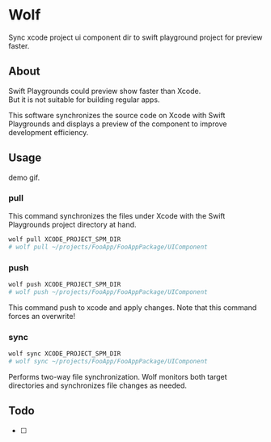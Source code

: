# Wolf

Sync xcode project ui component dir to swift playground project for preview faster.

## About

Swift Playgrounds could preview show faster than Xcode.  
But it is not suitable for building regular apps.

This software synchronizes the source code on Xcode with Swift Playgrounds
and displays a preview of the component to improve development efficiency.

## Usage

demo gif.

### pull

This command synchronizes the files under Xcode with the Swift Playgrounds project directory at hand.

```bash
wolf pull XCODE_PROJECT_SPM_DIR
# wolf pull ~/projects/FooApp/FooAppPackage/UIComponent
```

### push

```bash
wolf push XCODE_PROJECT_SPM_DIR 
# wolf push ~/projects/FooApp/FooAppPackage/UIComponent
```

This command push to xcode and apply changes.
Note that this command forces an overwrite!

### sync

```bash
wolf sync XCODE_PROJECT_SPM_DIR 
# wolf sync ~/projects/FooApp/FooAppPackage/UIComponent
```

Performs two-way file synchronization.
Wolf monitors both target directories and synchronizes file changes as needed.

## Todo

- [ ] 